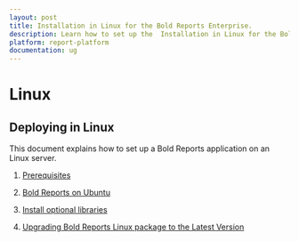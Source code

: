 ```yaml
---
layout: post
title: Installation in Linux for the Bold Reports Enterprise.
description: Learn how to set up the  Installation in Linux for the Bold Reports Enterprise Edition.Learn how to set up the  Installation in Linux for the Bold Reports Enterprise Edition.Learn how to set up the  Installation in Linux for the Bold Reports Enterprise Edition.
platform: report-platform
documentation: ug
---
```

# Linux

## Deploying in Linux

This document explains how to set up a Bold Reports application on an Linux server.

1. [Prerequisites](./prerequisites/)

2. [Bold Reports on Ubuntu](./bold-report-ubuntu/)

3. [Install optional libraries](./install-opt-library/)

4. [Upgrading Bold Reports Linux package to the Latest Version](./upgrade-linux-server/)